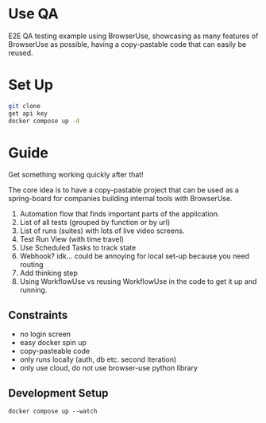 # Use QA

E2E QA testing example using BrowserUse, showcasing as many features of BrowserUse as possible, having a copy-pastable code that can easily be reused.

# Set Up

```bash
git clone
get api key
docker compose up -d
```

# Guide

Get something working quickly after that!

The core idea is to have a copy-pastable project that can be used as a spring-board for companies building internal tools with BrowserUse.

1. Automation flow that finds important parts of the application.
1. List of all tests (grouped by function or by url)
1. List of runs (suites) with lots of live video screens.
1. Test Run View (with time travel)
1. Use Scheduled Tasks to track state
1. Webhook? idk... could be annoying for local set-up because you need routing
1. Add thinking step
1. Using WorkflowUse vs reusing WorkflowUse in the code to get it up and running.

## Constraints

- no login screen
- easy docker spin up
- copy-pasteable code
- only runs locally (auth, db etc. second iteration)
- only use cloud, do not use browser-use python library

## Development Setup

```
docker compose up --watch
```
